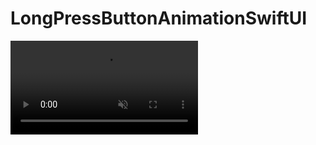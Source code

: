 # LongPressButtonAnimationSwiftUI

<video src="https://github.com/user-attachments/assets/4a5a66ac-5a01-4499-8055-eb2f99e89ccc" data-canonical-src="https://github.com/user-attachments/assets/4a5a66ac-5a01-4499-8055-eb2f99e89ccc" controls="controls" muted="muted" class="d-block rounded-bottom-2 width-fit" style="max-height:640px;">

  </video>









